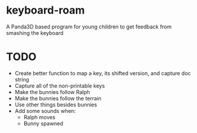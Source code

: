 keyboard-roam
=============

A Panda3D based program for young children to get feedback from smashing the keyboard

TODO
====

* Create better function to map a key, its shifted version, and capture doc string
* Capture all of the non-printable keys
* Make the bunnies follow Ralph
* Make the bunnies follow the terrain
* Use other things besides bunnies
* Add some sounds when:
  - Ralph moves
  - Bunny spawned
